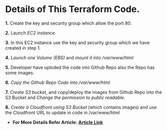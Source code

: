 # **Details of This Terraform Code.**

**1.** Create the key and security group which allow the port 80.

**2.** Launch *EC2 instance.*

**3.** In this EC2 instance use the key and security group which we have created in step 1.

**4.** *Launch one Volume (EBS)* and *mount it into /var/www/html*

**5.** Developer have uploded the code into Github Repo also the Repo has some images.

**6.** *Copy the Github Repo Code into /var/www/html*

**7.** *Create S3 bucket,* and copy/deploy the images from Github Repo into the S3 Bucket and *Change the permission to public readable.*

**8.** *Create a Cloudfront using S3 Bucket* (which contains images) and use the Cloudfront URL to  update in code in /var/www/html

- **For More Details Refer Article:** [**Article Link**](https://www.linkedin.com/pulse/task-1-creating-launching-infrastructure-web-server-amazon-patil/)
